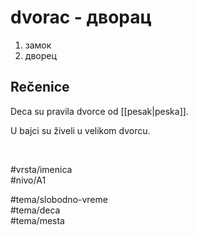 # dvorac - дворац

1. замок  
2. дворец

## Rečenice

Deca su pravila dvorce od [[pesak|peska]].

U bajci su živeli u velikom dvorcu.

<br>

#vrsta/imenica  
#nivo/A1  

#tema/slobodno-vreme  
#tema/deca  
#tema/mesta  
